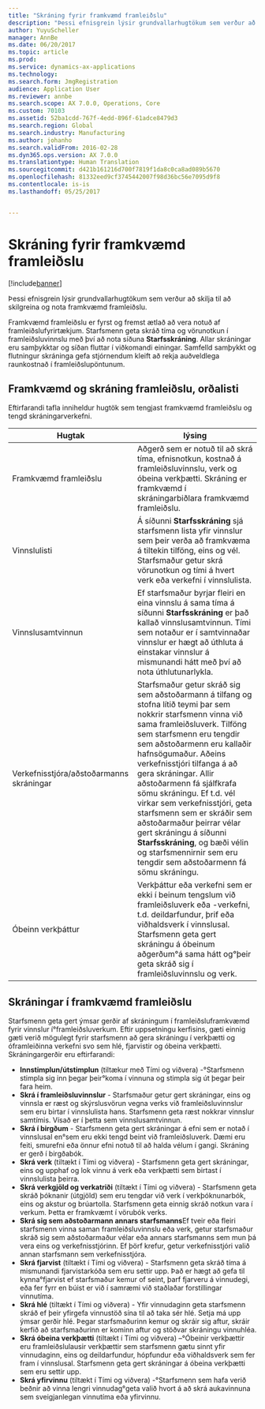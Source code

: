 ```yaml
---
title: "Skráning fyrir framkvæmd framleiðslu"
description: "Þessi efnisgrein lýsir grundvallarhugtökum sem verður að skilja til að skilgreina og nota framkvæmd framleiðslu."
author: YuyuScheller
manager: AnnBe
ms.date: 06/20/2017
ms.topic: article
ms.prod: 
ms.service: dynamics-ax-applications
ms.technology: 
ms.search.form: JmgRegistration
audience: Application User
ms.reviewer: annbe
ms.search.scope: AX 7.0.0, Operations, Core
ms.custom: 70103
ms.assetid: 52ba1cdd-767f-4edd-896f-61adce8479d3
ms.search.region: Global
ms.search.industry: Manufacturing
ms.author: johanho
ms.search.validFrom: 2016-02-28
ms.dyn365.ops.version: AX 7.0.0
ms.translationtype: Human Translation
ms.sourcegitcommit: d421b161216d700f7819f1da8c0ca8ad089b5670
ms.openlocfilehash: 81332eed9cf3745442007f98d36bc56e7095d9f8
ms.contentlocale: is-is
ms.lasthandoff: 05/25/2017


---
```


# <a name="registration-for-manufacturing-execution"></a>Skráning fyrir framkvæmd framleiðslu

[!include[banner](../includes/banner.md)]


Þessi efnisgrein lýsir grundvallarhugtökum sem verður að skilja til að skilgreina og nota framkvæmd framleiðslu. 

Framkvæmd framleiðslu er fyrst og fremst ætlað að vera notuð af framleiðslufyrirtækjum. Starfsmenn geta skráð tíma og vörunotkun í framleiðsluvinnslu með því að nota síðuna **Starfsskráning**. Allar skráningar eru samþykktar og síðan fluttar í viðkomandi einingar. Samfelld samþykkt og flutningur skráninga gefa stjórnendum kleift að rekja auðveldlega raunkostnað í framleiðslupöntunum.

## <a name="manufacturing-execution-and-registration-terminology"></a>Framkvæmd og skráning framleiðslu, orðalisti
Eftirfarandi tafla inniheldur hugtök sem tengjast framkvæmd framleiðslu og tengd skráningarverkefni.

| Hugtak                          | lýsing                                                                                                                                                                                                                                                                                                                                                                                                                                                                                                                                                                                           |
|-------------------------------|-------------------------------------------------------------------------------------------------------------------------------------------------------------------------------------------------------------------------------------------------------------------------------------------------------------------------------------------------------------------------------------------------------------------------------------------------------------------------------------------------------------------------------------------------------------------------------------------------------|
| Framkvæmd framleiðslu       | Aðgerð sem er notuð til að skrá tíma, efnisnotkun, kostnað á framleiðsluvinnslu, verk og óbeina verkþætti. Skráning er framkvæmd í skráningarbiðlara framkvæmd framleiðslu.                                                                                                                                                                                                                                                                                                                                                                                                   |
| Vinnslulisti                      | Á síðunni **Starfsskráning** sjá starfsmenn lista yfir vinnslur sem þeir verða að framkvæma á tiltekin tilföng, eins og vél. Starfsmaður getur skrá vörunotkun og tími á hvert verk eða verkefni í vinnslulista.                                                                                                                                                                                                                                                                                                                                                                           |
| Vinnslusamtvinnun                  | Ef starfsmaður byrjar fleiri en eina vinnslu á sama tíma á síðunni **Starfsskráning** er það kallað vinnslusamtvinnun. Tími sem notaður er í samtvinnaðar vinnslur er hægt að úthluta á einstakar vinnslur á mismunandi hátt með því að nota úthlutunarlykla.                                                                                                                                                                                                                                                                                                                                                         |
| Verkefnisstjóra/aðstoðarmanns skráningar | Starfsmaður getur skráð sig sem aðstoðarmann á tilfang og stofna lítið teymi þar sem nokkrir starfsmenn vinna við sama framleiðsluverk. Tilföng sem starfsmenn eru tengdir sem aðstoðarmenn eru kallaðir hafnsögumaður. Aðeins verkefnisstjóri tilfanga á að gera skráningar. Allir aðstoðarmenn fá sjálfkrafa sömu skráningu. Ef t.d. vél virkar sem verkefnisstjóri, geta starfsmenn sem er skráðir sem aðstoðarmaður þeirrar vélar gert skráningu á síðunni **Starfsskráning**, og bæði vélin og starfsmennirnir sem eru tengdir sem aðstoðarmenn fá sömu skráningu. |
| Óbeinn verkþáttur             | Verkþáttur eða verkefni sem er ekki í beinum tengslum við framleiðsluverk eða -verkefni, t.d. deildarfundur, þrif eða viðhaldsverk í vinnslusal. Starfsmenn geta gert skráningu á óbeinum aðgerðum°á sama hátt og°þeir geta skráð sig í framleiðsluvinnslu og verk.                                                                                                                                                                                                                                                                                                |

## <a name="registrations-in-manufacturing-execution"></a>Skráningar í framkvæmd framleiðslu
Starfsmenn geta gert ýmsar gerðir af skráningum í framleiðsluframkvæmd fyrir vinnslur í°framleiðsluverkum. Eftir uppsetningu kerfisins, gæti einnig gæti verið mögulegt fyrir starfsmenn að gera skráningu í verkþætti og óframleiðinna verkefni svo sem hlé, fjarvistir og óbeina verkþætti. Skráningargerðir eru eftirfarandi:

-   **Innstimplun/útstimplun** (tiltækur með Tími og viðvera) -°Starfsmenn stimpla sig inn þegar þeir°koma í vinnuna og stimpla sig út þegar þeir fara heim.
-   **Skrá í framleiðsluvinnslur** - Starfsmaður getur gert skráningar, eins og vinnsla er ræst og skýrslusvörun vegna verks við framleiðsluvinnslur sem eru birtar í vinnslulista hans. Starfsmenn geta ræst nokkrar vinnslur samtímis. Vísað er í þetta sem vinnslusamtvinnun.
-   **Skrá í birgðum** - Starfsmenn geta gert skráningar á efni sem er notað í vinnslusal en°sem eru ekki tengd beint við framleiðsluverk. Dæmi eru feiti, smurefni eða önnur efni notuð til að halda vélum í gangi. Skráning er gerð í birgðabók.
-   **Skrá verk** (tiltækt í Tími og viðvera) - Starfsmenn geta gert skráningar, eins og upphaf og lok vinnu á verk eða verkþætti sem birtast í vinnslulista þeirra.
-   **Skrá verkgjöld og verkatriði** (tiltækt í Tími og viðvera) - Starfsmenn geta skráð þóknanir (útgjöld) sem eru tengdar við verk í verkþóknunarbók, eins og akstur og brúartolla. Starfsmenn geta einnig skráð notkun vara í verkum. Þetta er framkvæmt í vörubók verks.
-   **Skrá sig sem aðstoðarmann annars starfsmanns**Ef tveir eða fleiri starfsmenn vinna saman framleiðsluvinnslu eða verk, getur starfsmaður skráð sig sem aðstoðarmaður vélar eða annars starfsmanns sem mun þá vera eins og verkefnisstjórinn. Ef þörf krefur, getur verkefnisstjóri valið annan starfsmann sem verkefnisstjóra.
-   **Skrá fjarvist** (tiltækt í Tími og viðvera) - Starfsmenn geta skráð tíma á mismunandi fjarvistarkóða sem eru settir upp. Það er hægt að gefa til kynna°fjarvist ef starfsmaður kemur of seint, þarf fjarveru á vinnudegi, eða fer fyrr en búist er við í samræmi við staðlaðar forstillingar vinnutíma.
-   **Skrá hlé** (tiltækt í Tími og viðvera) - Yfir vinnudaginn geta starfsmenn skráð ef þeir yfirgefa vinnustöð sína til að taka sér hlé. Setja má upp ýmsar gerðir hlé. Þegar starfsmaðurinn kemur og skráir sig aftur, skráir kerfið að starfsmaðurinn er kominn aftur og stöðvar skráningu vinnuhléa.
-   **Skrá óbeina verkþætti** (tiltækt í Tími og viðvera) –°Óbeinir verkþættir eru framleiðslulausir verkþættir sem starfsmenn gætu sinnt yfir vinnudaginn, eins og deildarfundur, hópfundur eða viðhaldsverk sem fer fram í vinnslusal. Starfsmenn geta gert skráningar á óbeina verkþætti sem eru settir upp.
-   **Skrá yfirvinnu** (tiltækt í Tími og viðvera) -°Starfsmenn sem hafa verið beðnir að vinna lengri vinnudag°geta valið hvort á að skrá aukavinnuna sem sveigjanlegan vinnutíma eða yfirvinnu.





